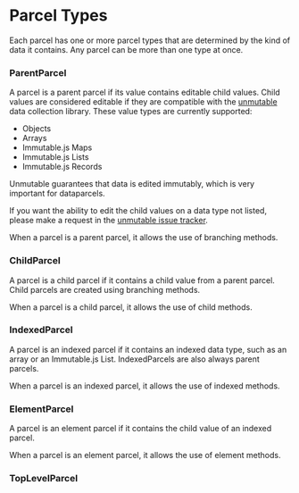 # Parcel Types

Each parcel has one or more parcel types that are determined by the kind of data it contains.
Any parcel can be more than one type at once.

### ParentParcel

A parcel is a parent parcel if its value contains editable child values. Child values are considered editable if they are compatible with the [unmutable](http://github.com/blueflag/unmutable) data collection library. These value types are currently supported:

- Objects
- Arrays
- Immutable.js Maps
- Immutable.js Lists
- Immutable.js Records

Unmutable guarantees that data is edited immutably, which is very important for dataparcels.

If you want the ability to edit the child values on a data type not listed, please make a request in the  [unmutable issue tracker](http://github.com/blueflag/unmutable/issues).

When a parcel is a parent parcel, it allows the use of branching methods.

### ChildParcel

A parcel is a child parcel if it contains a child value from a parent parcel. Child parcels are created using branching methods.

When a parcel is a child parcel, it allows the use of child methods.

### IndexedParcel

A parcel is an indexed parcel if it contains an indexed data type, such as an array or an Immutable.js List. IndexedParcels are also always parent parcels.

When a parcel is an indexed parcel, it allows the use of indexed methods.

### ElementParcel

A parcel is an element parcel if it contains the child value of an indexed parcel.

When a parcel is an element parcel, it allows the use of element methods.

### TopLevelParcel

